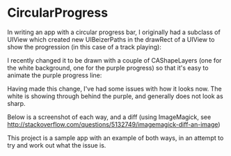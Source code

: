 CircularProgress
================

In writing an app with a circular progress bar, I originally had a subclass of UIView which created new UIBeizerPaths in the drawRect of a UIView to show the progression (in this case of a track playing):



I recently changed it to be drawn with a couple of CAShapeLayers (one for the white background, one for the purple progress) so that it's easy to animate the purple progress line:



Having made this change, I've had some issues with how it looks now. The white is showing through behind the purple, and generally does not look as sharp.

Below is a screenshot of each way, and a diff (using ImageMagick, see http://stackoverflow.com/questions/5132749/imagemagick-diff-an-image)



This project is a sample app with an example of both ways, in an attempt to try and work out what the issue is.
